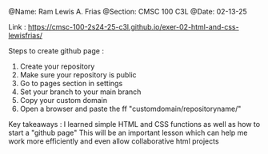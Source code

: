 @Name: Ram Lewis A. Frias
@Section: CMSC 100 C3L
@Date: 02-13-25

Link : https://cmsc-100-2s24-25-c3l.github.io/exer-02-html-and-css-lewisfrias/

Steps to create github page :
1. Create your repository
2. Make sure your repository is public
3. Go to pages section in settings
4. Set your branch to your main branch
5. Copy your custom domain
6. Open a browser and paste the ff "customdomain/repositoryname/"

Key takeaways :
I learned simple HTML and CSS functions as well as how to start a "github page"
This will be an important lesson which can help me work more efficiently and even allow collaborative html projects
